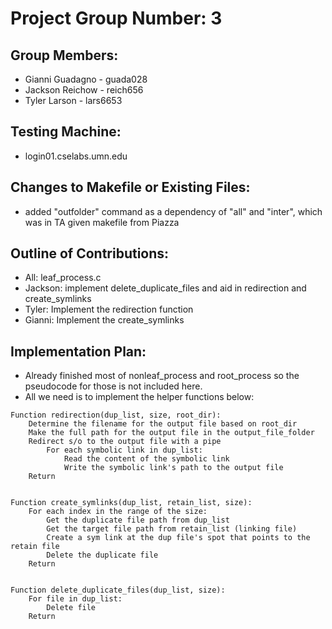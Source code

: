 # Project Group Number: 3

## Group Members: 
- Gianni Guadagno - guada028 
- Jackson Reichow - reich656 
- Tyler Larson - lars6653

## Testing Machine: 
- login01.cselabs.umn.edu

## Changes to Makefile or Existing Files: 
- added "outfolder" command as a dependency of "all" and "inter", which was in TA given makefile from Piazza

## Outline of Contributions:
- All: leaf_process.c
- Jackson: implement delete_duplicate_files and aid in redirection and create_symlinks
- Tyler: Implement the redirection function
- Gianni: Implement the create_symlinks

## Implementation Plan:
- Already finished most of nonleaf_process and root_process so the
pseudocode for those is not included here.
- All we need is to implement the helper functions below:
```
Function redirection(dup_list, size, root_dir):
    Determine the filename for the output file based on root_dir
    Make the full path for the output file in the output_file_folder
    Redirect s/o to the output file with a pipe
        For each symbolic link in dup_list:
            Read the content of the symbolic link
            Write the symbolic link's path to the output file
    Return


Function create_symlinks(dup_list, retain_list, size):
    For each index in the range of the size:
        Get the duplicate file path from dup_list
        Get the target file path from retain_list (linking file)
        Create a sym link at the dup file's spot that points to the retain file
        Delete the duplicate file
    Return


Function delete_duplicate_files(dup_list, size):
    For file in dup_list:
        Delete file
    Return 
```